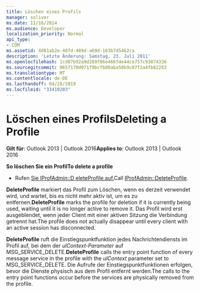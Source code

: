 ```yaml
---
title: Löschen eines Profils
manager: soliver
ms.date: 11/16/2014
ms.audience: Developer
localization_priority: Normal
api_type:
- COM
ms.assetid: 4d01ab2e-40fd-409d-a69d-163b7d5462ca
description: 'Letzte Änderung: Samstag, 23. Juli 2011'
ms.openlocfilehash: 1cd87b92a9d289f06e466f4e44ce757c93074336
ms.sourcegitcommit: 8657170d071f9bcf680aba50b9c07f2a4fb82283
ms.translationtype: MT
ms.contentlocale: de-DE
ms.lasthandoff: 04/28/2019
ms.locfileid: "33410203"
---
```

# <a name="deleting-a-profile"></a><span data-ttu-id="b5374-103">Löschen eines Profils</span><span class="sxs-lookup"><span data-stu-id="b5374-103">Deleting a Profile</span></span>

  
  
<span data-ttu-id="b5374-104">**Gilt für**: Outlook 2013 | Outlook 2016</span><span class="sxs-lookup"><span data-stu-id="b5374-104">**Applies to**: Outlook 2013 | Outlook 2016</span></span> 
  
 <span data-ttu-id="b5374-105">**So löschen Sie ein Profil**</span><span class="sxs-lookup"><span data-stu-id="b5374-105">**To delete a profile**</span></span>
  
- <span data-ttu-id="b5374-106">Rufen [Sie IProfAdmin::D eleteProfile auf.](iprofadmin-deleteprofile.md)</span><span class="sxs-lookup"><span data-stu-id="b5374-106">Call [IProfAdmin::DeleteProfile](iprofadmin-deleteprofile.md).</span></span>
    
 <span data-ttu-id="b5374-107">**DeleteProfile** markiert das Profil zum Löschen, wenn es derzeit verwendet wird, und wartet, bis es nicht mehr aktiv ist, um es zu entfernen.</span><span class="sxs-lookup"><span data-stu-id="b5374-107">**DeleteProfile** marks the profile for deletion if it is currently being used, waiting until it is no longer active to remove it.</span></span> <span data-ttu-id="b5374-108">Das Profil wird erst ausgeblendet, wenn jeder Client mit einer aktiven Sitzung die Verbindung getrennt hat.</span><span class="sxs-lookup"><span data-stu-id="b5374-108">The profile does not actually disappear until every client with an active session has disconnected.</span></span> 
  
 <span data-ttu-id="b5374-109">**DeleteProfile** ruft die Einstiegspunktfunktion jedes Nachrichtendiensts im Profil auf, bei dem der  _ulContext-Parameter_ auf MSG_SERVICE_DELETE.</span><span class="sxs-lookup"><span data-stu-id="b5374-109">**DeleteProfile** calls the entry point function of every message service in the profile with the  _ulContext_ parameter set to MSG_SERVICE_DELETE.</span></span> <span data-ttu-id="b5374-110">Die Aufrufe der Einstiegspunktfunktionen erfolgen, bevor die Dienste physisch aus dem Profil entfernt werden.</span><span class="sxs-lookup"><span data-stu-id="b5374-110">The calls to the entry point functions occur before the services are physically removed from the profile.</span></span> 
  

